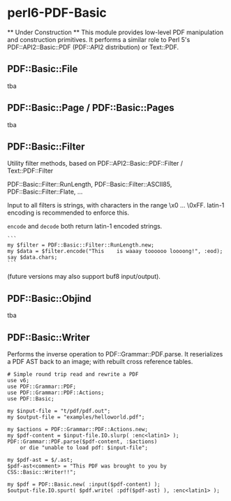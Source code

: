 perl6-PDF-Basic
===============

** Under Construction ** This module provides low-level PDF manipulation and construction primitives. It performs a similar role to Perl 5's PDF::API2::Basic::PDF (PDF::API2 distribution) or Text::PDF.

## PDF::Basic::File

tba

## PDF::Basic::Page / PDF::Basic::Pages

tba

## PDF::Basic::Filter

Utility filter methods, based on PDF::API2::Basic::PDF::Filter / Text::PDF::Filter

PDF::Basic::Filter::RunLength, PDF::Basic::Filter::ASCII85, PDF::Basic::Filter::Flate, ...

Input to all filters is strings, with characters in the range \x0 ... \0xFF. latin-1 encoding
is recommended to enforce this.

`encode` and `decode` both return latin-1 encoded strings.

    ```
    my $filter = PDF::Basic::Filter::RunLength.new;
    my $data = $filter.encode("This    is waaay toooooo loooong!", :eod);
    say $data.chars;
    ```

(future versions may also support buf8 input/output).

## PDF::Basic::Objind

tba

## PDF::Basic::Writer

Performs the inverse operation to PDF::Grammar::PDF.parse. It reserializes a PDF AST back to an image;
with rebuilt cross reference tables.

```
# Simple round trip read and rewrite a PDF
use v6;
use PDF::Grammar::PDF;
use PDF::Grammar::PDF::Actions;
use PDF::Basic;

my $input-file = "t/pdf/pdf.out";
my $output-file = "examples/helloworld.pdf";

my $actions = PDF::Grammar::PDF::Actions.new;
my $pdf-content = $input-file.IO.slurp( :enc<latin1> );
PDF::Grammar::PDF.parse($pdf-content, :$actions)
    or die "unable to load pdf: $input-file";

my $pdf-ast = $/.ast;
$pdf-ast<comment> = "This PDF was brought to you by CSS::Basic::Writer!!";

my $pdf = PDF::Basic.new( :input($pdf-content) );
$output-file.IO.spurt( $pdf.write( :pdf($pdf-ast) ), :enc<latin1> );
```
